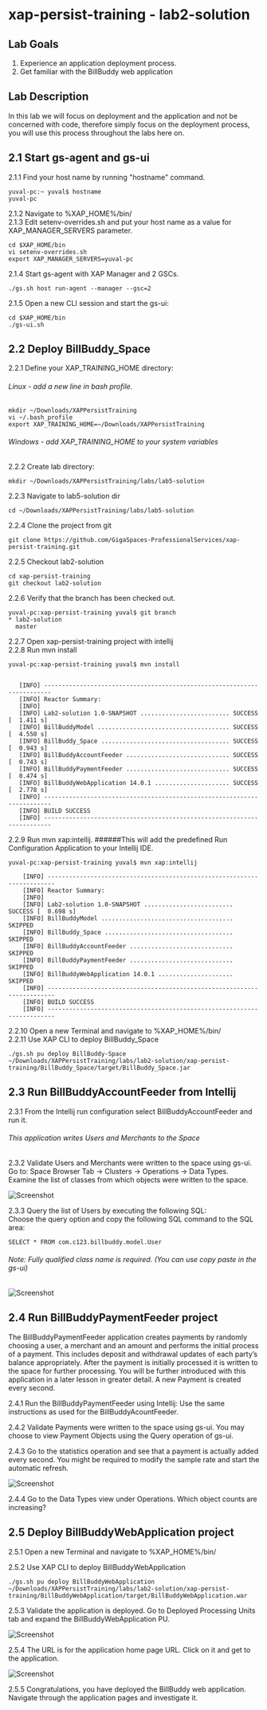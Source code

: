 # xap-persist-training - lab2-solution

## Lab Goals

1. Experience an application deployment process. <br />
2. Get familiar with the BillBuddy web application <br />

## Lab Description
In this lab we will focus on deployment and the application and not be concerned with code, therefore simply focus on the deployment process, you will use this process throughout the labs here on.

## 2.1	Start gs-agent and gs-ui 

2.1.1 Find your host name by running "hostname" command.

    yuval-pc:~ yuval$ hostname
    yuval-pc


2.1.2 Navigate to %XAP_HOME%/bin/ <br />
2.1.3 Edit setenv-overrides.sh and put your host name as a value for XAP_MANAGER_SERVERS parameter.

    cd $XAP_HOME/bin
    vi setenv-overrides.sh
    export XAP_MANAGER_SERVERS=yuval-pc
        
2.1.4 Start gs-agent with XAP Manager and 2 GSCs.

    ./gs.sh host run-agent --manager --gsc=2
    
2.1.5 Open a new CLI session and start the gs-ui:

    cd $XAP_HOME/bin
    ./gs-ui.sh
    
## 2.2	Deploy BillBuddy_Space

2.2.1 Define your XAP_TRAINING_HOME directory: 

###### Linux - add a new line in bash profile.
    mkdir ~/Downloads/XAPPersistTraining
    vi ~/.bash_profile
    export XAP_TRAINING_HOME=~/Downloads/XAPPersistTraining
    
###### Windows - add XAP_TRAINING_HOME to your system variables

2.2.2 Create lab directory:

    mkdir ~/Downloads/XAPPersistTraining/labs/lab5-solution
    
2.2.3 Navigate to lab5-solution dir

    cd ~/Downloads/XAPPersistTraining/labs/lab5-solution
    
2.2.4 Clone the project from git

    git clone https://github.com/GigaSpaces-ProfessionalServices/xap-persist-training.git 
    
2.2.5 Checkout lab2-solution
    
    cd xap-persist-training
    git checkout lab2-solution
    
2.2.6 Verify that the branch has been checked out.
    
    yuval-pc:xap-persist-training yuval$ git branch
    * lab2-solution
      master 
    
2.2.7 Open xap-persist-training project with intellij <br />
2.2.8 Run mvn install <br />

    yuval-pc:xap-persist-training yuval$ mvn install
    
    
       [INFO] ------------------------------------------------------------------------
       [INFO] Reactor Summary:
       [INFO] 
       [INFO] Lab2-solution 1.0-SNAPSHOT ......................... SUCCESS [  1.411 s]
       [INFO] BillBuddyModel ..................................... SUCCESS [  4.550 s]
       [INFO] BillBuddy_Space .................................... SUCCESS [  0.943 s]
       [INFO] BillBuddyAccountFeeder ............................. SUCCESS [  0.743 s]
       [INFO] BillBuddyPaymentFeeder ............................. SUCCESS [  0.474 s]
       [INFO] BillBuddyWebApplication 14.0.1 ..................... SUCCESS [  2.778 s]
       [INFO] ------------------------------------------------------------------------
       [INFO] BUILD SUCCESS
       [INFO] ------------------------------------------------------------------------


2.2.9 Run mvn xap:intellij.
######This will add the predefined Run Configuration Application to your Intellij IDE.

    yuval-pc:xap-persist-training yuval$ mvn xap:intellij
    
        [INFO] ------------------------------------------------------------------------
        [INFO] Reactor Summary:
        [INFO] 
        [INFO] Lab2-solution 1.0-SNAPSHOT ......................... SUCCESS [  0.698 s]
        [INFO] BillBuddyModel ..................................... SKIPPED
        [INFO] BillBuddy_Space .................................... SKIPPED
        [INFO] BillBuddyAccountFeeder ............................. SKIPPED
        [INFO] BillBuddyPaymentFeeder ............................. SKIPPED
        [INFO] BillBuddyWebApplication 14.0.1 ..................... SKIPPED
        [INFO] ------------------------------------------------------------------------
        [INFO] BUILD SUCCESS
        [INFO] ------------------------------------------------------------------------




2.2.10 Open a new Terminal and navigate to %XAP_HOME%/bin/ <br />
2.2.11 Use XAP CLI to deploy BillBuddy_Space
 
    ./gs.sh pu deploy BillBuddy-Space ~/Downloads/XAPPersistTraining/labs/lab2-solution/xap-persist-training/BillBuddy_Space/target/BillBuddy_Space.jar
    
    
## 2.3	Run BillBuddyAccountFeeder from Intellij

2.3.1 From the Intellij run configuration select BillBuddyAccountFeeder and run it.

###### This application writes Users and Merchants to the Space
 
2.3.2 Validate Users and Merchants were written to the space using gs-ui. <br />
 Go to: Space Browser Tab -> Clusters -> Operations -> Data Types. <br />
 Examine the list of classes from which objects were written to the space.
 
![Screenshot](./Pictures/Picture1.png)

2.3.3 Query the list of Users by executing the following SQL: <br />
Choose the query option and copy the following SQL command to the SQL area: <br />

    SELECT * FROM com.c123.billbuddy.model.User
###### Note: Fully qualified class name is required. (You can use copy paste in the gs-ui)

![Screenshot](./Pictures/Picture2.png)

## 2.4	Run BillBuddyPaymentFeeder project
The BillBuddyPaymentFeeder application creates payments by randomly choosing a user, 
a merchant and an amount and performs the initial process of a payment. 
This includes deposit and withdrawal updates of each party’s balance appropriately. 
After the payment is initially processed it is written to the space for further processing. 
You will be further introduced with this application in a later lesson in greater detail. 
A new Payment is created every second.
 
2.4.1 Run the BillBuddyPaymentFeeder using Intellij: 
Use the same instructions as used for the BillBuddyAcountFeeder.

2.4.2 Validate Payments were written to the space using gs-ui. 
You may choose to view Payment Objects using the Query operation of gs-ui.
 
2.4.3 Go to the statistics operation and see that a payment is actually added every second.
You might be required to modify the sample rate and start the automatic refresh.

![Screenshot](./Pictures/Picture3.png)

2.4.4 Go to the Data Types view under Operations. Which object counts are increasing?

## 2.5 Deploy BillBuddyWebApplication project

2.5.1 Open a new Terminal and navigate to %XAP_HOME%/bin/

2.5.2 Use XAP CLI to deploy BillBuddyWebApplication
 
    ./gs.sh pu deploy BillBuddyWebApplication ~/Downloads/XAPPersistTraining/labs/lab2-solution/xap-persist-training/BillBuddyWebApplication/target/BillBuddyWebApplication.war

2.5.3 Validate the application is deployed. 
Go to Deployed Processing Units tab and expand the BillBuddyWebApplication PU.

![Screenshot](./Pictures/Picture4.png)

2.5.4 The URL is for the application home page URL. 
Click on it and get to the application. 

![Screenshot](./Pictures/Picture5.png)

2.5.5 Congratulations, you have deployed the BillBuddy web application. 
Navigate through the application pages and investigate it.
